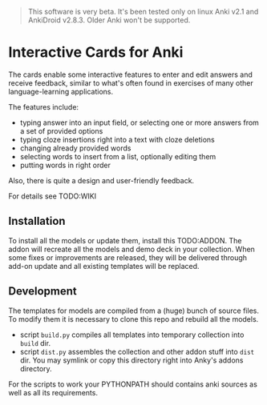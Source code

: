  
> This software is very beta. It's been tested only on linux Anki v2.1 and AnkiDroid v2.8.3. Older Anki won't be supported.

# Interactive Cards for Anki

The cards enable some interactive features to enter and edit answers and receive feedback, similar to what's often found in exercises of many other language-learning applications.

The features include:
 * typing answer into an input field, or selecting one or more answers from a set of provided options
 * typing cloze insertions right into a text with cloze deletions
 * changing already provided words
 * selecting words to insert from a list, optionally editing them
 * putting words in right order
 
Also, there is quite a design and user-friendly feedback.

For details see TODO:WIKI

## Installation

To install all the models or update them, install this TODO:ADDON. The addon will recreate all the models and demo deck in your collection. When some fixes or improvements are released, they will be delivered through add-on update and all existing templates will be replaced.

## Development

The templates for models are compiled from a (huge) bunch of source files. To modify them it is necessary to clone this repo and rebuild all the models.

 * script `build.py` compiles all templates into temporary collection into `build` dir.
 * script `dist.py` assembles the collection and other addon stuff into `dist` dir. You may symlink or copy this directory right into Anky's addons directory.
 
 For the scripts to work your PYTHONPATH should contains anki sources as well as all its requirements.


